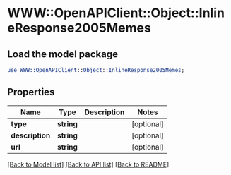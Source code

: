 # WWW::OpenAPIClient::Object::InlineResponse2005Memes

## Load the model package
```perl
use WWW::OpenAPIClient::Object::InlineResponse2005Memes;
```

## Properties
Name | Type | Description | Notes
------------ | ------------- | ------------- | -------------
**type** | **string** |  | [optional] 
**description** | **string** |  | [optional] 
**url** | **string** |  | [optional] 

[[Back to Model list]](../README.md#documentation-for-models) [[Back to API list]](../README.md#documentation-for-api-endpoints) [[Back to README]](../README.md)


